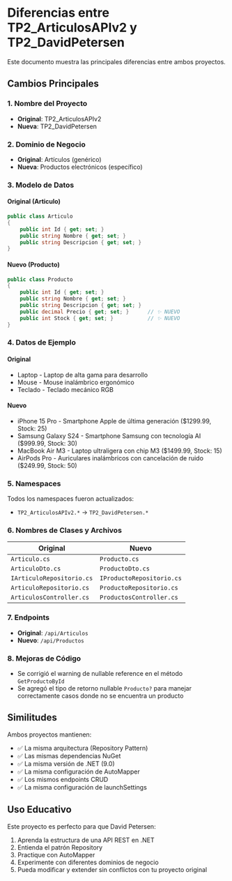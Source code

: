 # Diferencias entre TP2_ArticulosAPIv2 y TP2_DavidPetersen

Este documento muestra las principales diferencias entre ambos proyectos.

## Cambios Principales

### 1. Nombre del Proyecto
- **Original**: TP2_ArticulosAPIv2
- **Nueva**: TP2_DavidPetersen

### 2. Dominio de Negocio
- **Original**: Artículos (genérico)
- **Nueva**: Productos electrónicos (específico)

### 3. Modelo de Datos

#### Original (Articulo)
```csharp
public class Articulo
{
    public int Id { get; set; }
    public string Nombre { get; set; }
    public string Descripcion { get; set; }
}
```

#### Nuevo (Producto)
```csharp
public class Producto
{
    public int Id { get; set; }
    public string Nombre { get; set; }
    public string Descripcion { get; set; }
    public decimal Precio { get; set; }      // ✨ NUEVO
    public int Stock { get; set; }           // ✨ NUEVO
}
```

### 4. Datos de Ejemplo

#### Original
- Laptop - Laptop de alta gama para desarrollo
- Mouse - Mouse inalámbrico ergonómico
- Teclado - Teclado mecánico RGB

#### Nuevo
- iPhone 15 Pro - Smartphone Apple de última generación ($1299.99, Stock: 25)
- Samsung Galaxy S24 - Smartphone Samsung con tecnología AI ($999.99, Stock: 30)
- MacBook Air M3 - Laptop ultraligera con chip M3 ($1499.99, Stock: 15)
- AirPods Pro - Auriculares inalámbricos con cancelación de ruido ($249.99, Stock: 50)

### 5. Namespaces

Todos los namespaces fueron actualizados:
- `TP2_ArticulosAPIv2.*` → `TP2_DavidPetersen.*`

### 6. Nombres de Clases y Archivos

| Original | Nuevo |
|----------|-------|
| `Articulo.cs` | `Producto.cs` |
| `ArticuloDto.cs` | `ProductoDto.cs` |
| `IArticuloRepositorio.cs` | `IProductoRepositorio.cs` |
| `ArticuloRepositorio.cs` | `ProductoRepositorio.cs` |
| `ArticulosController.cs` | `ProductosController.cs` |

### 7. Endpoints

- **Original**: `/api/Articulos`
- **Nuevo**: `/api/Productos`

### 8. Mejoras de Código

- Se corrigió el warning de nullable reference en el método `GetProductoById`
- Se agregó el tipo de retorno nullable `Producto?` para manejar correctamente casos donde no se encuentra un producto

## Similitudes

Ambos proyectos mantienen:
- ✅ La misma arquitectura (Repository Pattern)
- ✅ Las mismas dependencias NuGet
- ✅ La misma versión de .NET (9.0)
- ✅ La misma configuración de AutoMapper
- ✅ Los mismos endpoints CRUD
- ✅ La misma configuración de launchSettings

## Uso Educativo

Este proyecto es perfecto para que David Petersen:
1. Aprenda la estructura de una API REST en .NET
2. Entienda el patrón Repository
3. Practique con AutoMapper
4. Experimente con diferentes dominios de negocio
5. Pueda modificar y extender sin conflictos con tu proyecto original
